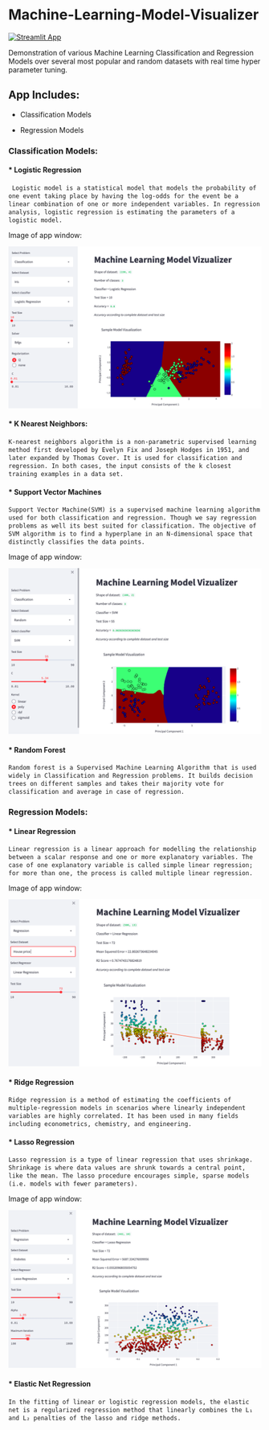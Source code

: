 # Machine-Learning-Model-Visualizer

[![Streamlit App](https://static.streamlit.io/badges/streamlit_badge_black_white.svg)](https://share.streamlit.io/abhimanyubhowmik/machine-learning-model-visualizer/main/App/main.py)

 
 Demonstration of various Machine Learning Classification and Regression Models over several most popular and random datasets with real time hyper parameter tuning.

 ## App Includes:

 * Classification Models

 * Regression Models



### Classification Models:

#### * Logistic Regression

     Logistic model is a statistical model that models the probability of one event taking place by having the log-odds for the event be a linear combination of one or more independent variables. In regression analysis, logistic regression is estimating the parameters of a logistic model.

Image of app window:

![](Images/Clf1.png)

#### * K Nearest Neighbors:

    K-nearest neighbors algorithm is a non-parametric supervised learning method first developed by Evelyn Fix and Joseph Hodges in 1951, and later expanded by Thomas Cover. It is used for classification and regression. In both cases, the input consists of the k closest training examples in a data set.

#### * Support Vector Machines

    Support Vector Machine(SVM) is a supervised machine learning algorithm used for both classification and regression. Though we say regression problems as well its best suited for classification. The objective of SVM algorithm is to find a hyperplane in an N-dimensional space that distinctly classifies the data points.

Image of app window:

![](Images/Clf2.png)

#### * Random Forest

    Random forest is a Supervised Machine Learning Algorithm that is used widely in Classification and Regression problems. It builds decision trees on different samples and takes their majority vote for classification and average in case of regression.

### Regression Models:

#### * Linear Regression

    Linear regression is a linear approach for modelling the relationship between a scalar response and one or more explanatory variables. The case of one explanatory variable is called simple linear regression; for more than one, the process is called multiple linear regression.

Image of app window:

![](Images/Reg1.png)

#### * Ridge Regression

    Ridge regression is a method of estimating the coefficients of multiple-regression models in scenarios where linearly independent variables are highly correlated. It has been used in many fields including econometrics, chemistry, and engineering.

#### * Lasso Regression

    Lasso regression is a type of linear regression that uses shrinkage. Shrinkage is where data values are shrunk towards a central point, like the mean. The lasso procedure encourages simple, sparse models (i.e. models with fewer parameters).

Image of app window:

![](Images/Reg2.png)

#### * Elastic Net Regression

    In the fitting of linear or logistic regression models, the elastic net is a regularized regression method that linearly combines the L₁ and L₂ penalties of the lasso and ridge methods.





